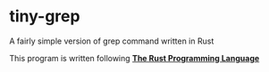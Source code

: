 # tiny-grep
A fairly simple version of grep command written in Rust

This program is written following [**The Rust Programming Language**](https://doc.rust-lang.org/book/)
